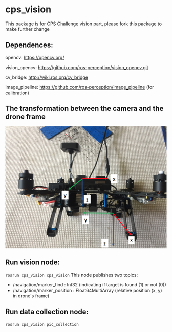 # cps_vision

This package is for CPS Challenge vision part, please fork this package to make further change

## Dependences:
opencv: https://opencv.org/

vision_opencv: https://github.com/ros-perception/vision_opencv.git

cv_bridge: http://wiki.ros.org/cv_bridge

image_pipeline: https://github.com/ros-perception/image_pipeline (for calibration)

## The transformation between the camera and the drone frame
![Alt text](/frames.png?raw=true)

## Run vision node:
`rosrun cps_vision cps_vision`
This node publishes two topics:
- /navigation/marker_find : Int32 (indicating if target is found (1) or not (0))
- /navigation/marker_position : Float64MultiArray (relative position (x, y) in drone's frame)

## Run data collection node:
`rosrun cps_vision pic_collection`